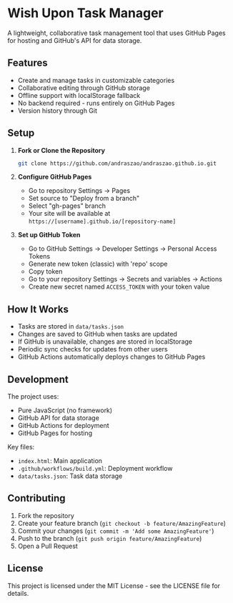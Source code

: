 # Wish Upon Task Manager

A lightweight, collaborative task management tool that uses GitHub Pages for hosting and GitHub's API for data storage.

## Features
- Create and manage tasks in customizable categories
- Collaborative editing through GitHub storage
- Offline support with localStorage fallback
- No backend required - runs entirely on GitHub Pages
- Version history through Git

## Setup

1. **Fork or Clone the Repository**
   ```bash
   git clone https://github.com/andraszao/andraszao.github.io.git
   ```

2. **Configure GitHub Pages**
   - Go to repository Settings → Pages
   - Set source to "Deploy from a branch"
   - Select "gh-pages" branch
   - Your site will be available at `https://[username].github.io/[repository-name]`

3. **Set up GitHub Token**
   - Go to GitHub Settings → Developer Settings → Personal Access Tokens
   - Generate new token (classic) with 'repo' scope
   - Copy token
   - Go to your repository Settings → Secrets and variables → Actions
   - Create new secret named `ACCESS_TOKEN` with your token value

## How It Works

- Tasks are stored in `data/tasks.json`
- Changes are saved to GitHub when tasks are updated
- If GitHub is unavailable, changes are stored in localStorage
- Periodic sync checks for updates from other users
- GitHub Actions automatically deploys changes to GitHub Pages

## Development

The project uses:
- Pure JavaScript (no framework)
- GitHub API for data storage
- GitHub Actions for deployment
- GitHub Pages for hosting

Key files:
- `index.html`: Main application
- `.github/workflows/build.yml`: Deployment workflow
- `data/tasks.json`: Task data storage

## Contributing

1. Fork the repository
2. Create your feature branch (`git checkout -b feature/AmazingFeature`)
3. Commit your changes (`git commit -m 'Add some AmazingFeature'`)
4. Push to the branch (`git push origin feature/AmazingFeature`)
5. Open a Pull Request

## License

This project is licensed under the MIT License - see the LICENSE file for details.

